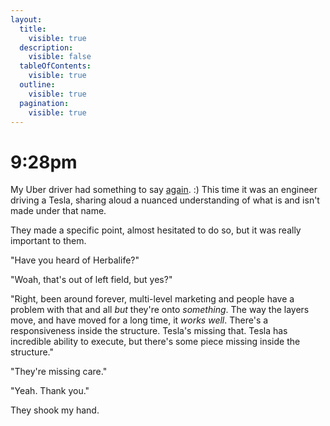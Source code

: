 ```yaml
---
layout:
  title:
    visible: true
  description:
    visible: false
  tableOfContents:
    visible: true
  outline:
    visible: true
  pagination:
    visible: true
---
```


# 9:28pm

My Uber driver had something to say [again](12-21pm.md). :) This time it was an engineer driving a Tesla, sharing aloud a nuanced understanding of what is and isn't made under that name.

They made a specific point, almost hesitated to do so, but it was really important to them.

"Have you heard of Herbalife?"

"Woah, that's out of left field, but yes?"

"Right, been around forever, multi-level marketing and people have a problem with that and all _but_ they're onto _something_. The way the layers move, and have moved for a long time, it _works well_. There's a responsiveness inside the structure. Tesla's missing that. Tesla has incredible ability to execute, but there's some piece missing inside the structure."

"They're missing care."

"Yeah. Thank you."

They shook my hand.
